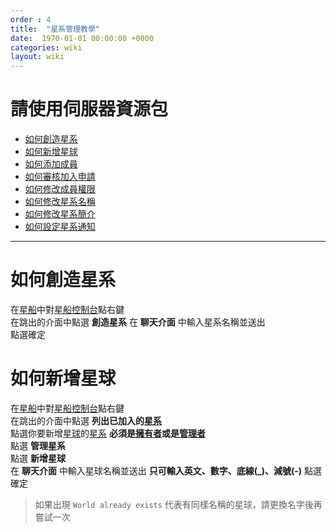 ```yaml
---
order : 4
title:  "星系管理教學"
date:  1970-01-01 00:00:00 +0000
categories: wiki
layout: wiki
---
```


# 請使用伺服器資源包

- [如何創造星系](#如何建立星系)
- [如何新增星球](#如何創造星球)
- [如何添加成員](#如何添加成員)
- [如何審核加入申請](#如何修改成員權限)
- [如何修改成員權限](#如何修改成員權限)
- [如何修改星系名稱](#如何修改星系名稱)
- [如何修改星系簡介](#如何修改星系簡介)
- [如何設定星系通知](#如何設定星系通知)

---

# 如何創造星系

在[星船](/wiki/words.html#星船)中對[星船控制台](/wiki/words.html#星船控制台)點右鍵  
在跳出的介面中點選 **創造星系**
在 **聊天介面** 中輸入星系名稱並送出  
點選確定  

# 如何新增星球

在[星船](/wiki/words.html#星船)中對[星船控制台](/wiki/words.html#星船控制台)點右鍵  
在跳出的介面中點選 **列出已加入的[星系](/wiki/words.html#星系)**  
點選你要新增[星球](/wiki/words.html#星球)的[星系](/wiki/words.html#星系) **必須是[擁有者](/wiki/words.html#擁有者)或是[管理者](/wiki/words.html#管理者)**  
點選 **管理星系**  
點選 **新增星球**  
在 **聊天介面** 中輸入星球名稱並送出 **只可輸入英文、數字、底線(_)、減號(-)**
點選確定  
> 如果出現 `World already exists` 代表有同樣名稱的星球，請更換名字後再嘗試一次


